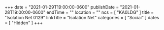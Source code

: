 +++
date = "2021-01-29T19:00:00-0600"
publishDate = "2021-01-28T19:00:00-0600"
endTime = ""
location = ""
ncs = [ "KA0LDG" ]
title = "Isolation Net 0129"
linkTitle = "Isolation Net"
categories = [ "Social" ]
dates = [ "Hidden" ]
+++
